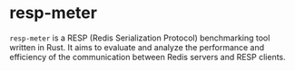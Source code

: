 # resp-meter
`resp-meter` is a RESP (Redis Serialization Protocol) benchmarking tool written in Rust. It aims to evaluate and analyze the performance and efficiency of the communication between Redis servers and RESP clients.
